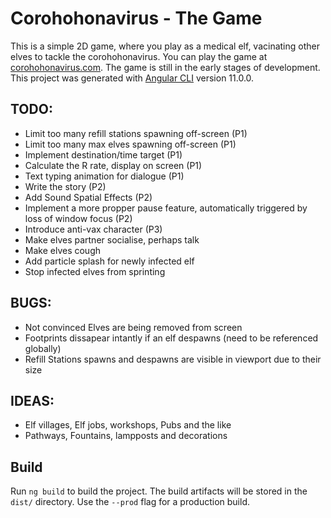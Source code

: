 # Corohohonavirus - The Game

This is a simple 2D game, where you play as a medical elf, vacinating other elves to tackle the corohohonavirus.
You can play the game at [corohohonavirus.com](http://corohohonavirus.com). The game is still in the early stages of development.
This project was generated with [Angular CLI](https://github.com/angular/angular-cli) version 11.0.0.

## TODO:

- Limit too many refill stations spawning off-screen (P1)
- Limit too many max elves spawning off-screen (P1)
- Implement destination/time target (P1)
- Calculate the R rate, display on screen (P1)
- Text typing animation for dialogue (P1)
- Write the story (P2)
- Add Sound Spatial Effects (P2)
- Implement a more propper pause feature, automatically triggered by loss of window focus (P2)
- Introduce anti-vax character (P3)
- Make elves partner socialise, perhaps talk
- Make elves cough
- Add particle splash for newly infected elf
- Stop infected elves from sprinting

## BUGS:

- Not convinced Elves are being removed from screen
- Footprints dissapear intantly if an elf despawns (need to be referenced globally)
- Refill Stations spawns and despawns are visible in viewport due to their size

## IDEAS:

- Elf villages, Elf jobs, workshops, Pubs and the like
- Pathways, Fountains, lampposts and decorations

## Build

Run `ng build` to build the project. The build artifacts will be stored in the `dist/` directory. Use the `--prod` flag for a production build.
